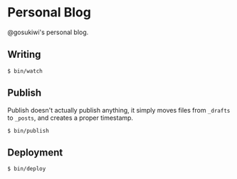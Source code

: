 # Personal Blog
@gosukiwi's personal blog.

## Writing

    $ bin/watch

## Publish
Publish doesn't actually publish anything, it simply moves files from
`_drafts` to `_posts`, and creates a proper timestamp.

    $ bin/publish

## Deployment

    $ bin/deploy
